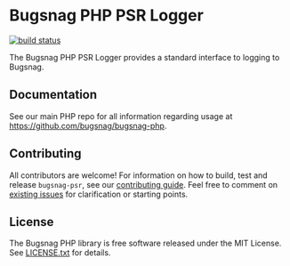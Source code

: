 # Bugsnag PHP PSR Logger
[![build status](https://travis-ci.org/bugsnag/bugsnag-psr.svg?branch=master)](https://travis-ci.org/bugsnag/bugsnag-psr)


The Bugsnag PHP PSR Logger provides a standard interface to logging to Bugsnag.


## Documentation

See our main PHP repo for all information regarding usage at https://github.com/bugsnag/bugsnag-php.


## Contributing

All contributors are welcome! For information on how to build, test
and release `bugsnag-psr`, see our
[contributing guide](CONTRIBUTING.md). Feel free to comment on [existing issues](https://github.com/bugsnag/bugsnag-psr/issues) for clarification or starting points.

## License

The Bugsnag PHP library is free software released under the MIT License.
See [LICENSE.txt](LICENSE.txt) for details.
